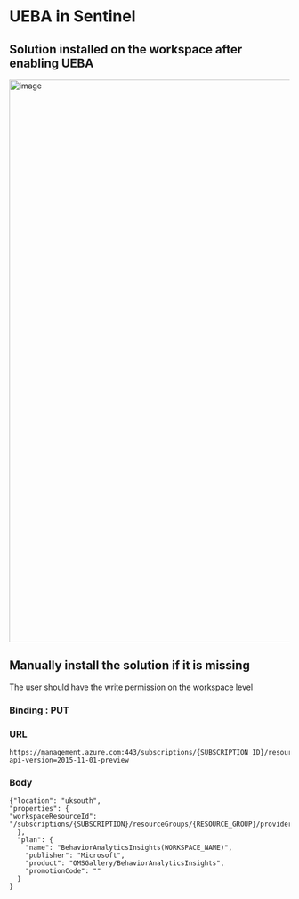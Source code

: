 # UEBA in Sentinel

## Solution installed on the workspace after enabling UEBA
<img width="1010" alt="image" src="https://github.com/guguji666666/GJS-Sentinel-Tips/assets/96930989/0e3f89ec-f0a0-4bb4-bf09-88f85ebdfca6">

## Manually install the solution if it is missing

The user should have the write permission on the workspace level

### Binding : PUT
### URL
```
https://management.azure.com:443/subscriptions/{SUBSCRIPTION_ID}/resourceGroups/{RESOURCE_GROUP}/providers/Microsoft.OperationsManagement/solutions/BehaviorAnalyticsInsights({WORKSPACE_NAME})?api-version=2015-11-01-preview 
```
### Body
```
{"location": "uksouth",
"properties": {
"workspaceResourceId": "/subscriptions/{SUBSCRIPTION}/resourceGroups/{RESOURCE_GROUP}/providers/microsoft.operationalinsights/workspaces/{WORKSPACE_NAME}"
  },
  "plan": {
    "name": "BehaviorAnalyticsInsights(WORKSPACE_NAME)",
    "publisher": "Microsoft",
    "product": "OMSGallery/BehaviorAnalyticsInsights",
    "promotionCode": ""
  }
}
```
